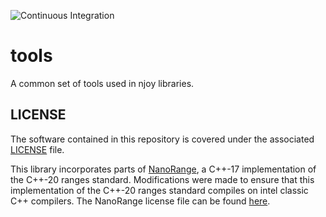 ![Continuous Integration](https://github.com/njoy/tools/workflows/Continuous%20Integration/badge.svg)

# tools
A common set of tools used in njoy libraries.

## LICENSE
The software contained in this repository is covered under the associated [LICENSE](LICENSE) file.

This library incorporates parts of [NanoRange](https://github.com/tcbrindle/NanoRange), a C++-17 implementation of the C++-20 ranges standard. Modifications were made to ensure that this implementation of the C++-20 ranges standard compiles on intel classic C++ compilers. The NanoRange license file can be found [here](src/tools/std20/LICENSE_1_0.txt).
